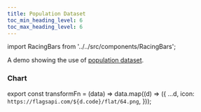 ```yaml
---
title: Population Dataset
toc_min_heading_level: 6
toc_max_heading_level: 6
---
```


import RacingBars from '../../src/components/RacingBars';

A demo showing the use of [population dataset](../sample-datasets#population).

<!--truncate-->

### Chart

export const transformFn = (data) => data.map((d) => ({
...d,
icon: `https://flagsapi.com/${d.code}/flat/64.png`,
}));

<div className="gallery">
  <RacingBars
    dataUrl="/data/population.csv"
    dataType="csv"
    dataTransform={transformFn}
    title="World Population in 60 Years"
    subTitle="Country Population in millions"
    caption="Source: World Bank"
    dateCounter="YYYY"
    showIcons={true}
    labelsPosition="outside"
  />
</div>
